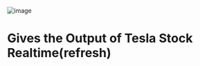 ![image](https://github.com/omkharche8/TeslaStock_Scraper/assets/134918914/9699888a-6513-42fe-9085-6f71b87c11bc)
<h1>Gives the Output of Tesla Stock Realtime(refresh)</h1>
